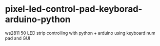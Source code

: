 # pixel-led-control-pad-keyborad-arduino-python
ws2811 50 LED strip controlling with python + arduino using keyboard num pad and GUI
